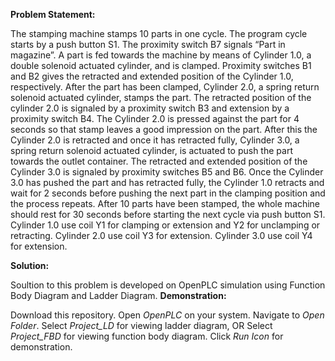 **Problem Statement:**

The stamping machine stamps 10
parts in one cycle. The program
cycle starts by a push button S1.
The proximity switch B7 signals
“Part in magazine”. A part is fed
towards the machine by means of Cylinder 1.0, a double solenoid actuated cylinder, and is clamped.
Proximity switches B1 and B2
gives the retracted and extended
position of the Cylinder 1.0,
respectively. After the part has
been clamped, Cylinder 2.0, a
spring return solenoid actuated
cylinder, stamps the part. The
retracted position of the cylinder 2.0 is signaled by a proximity switch B3 and extension by a proximity
switch B4. The Cylinder 2.0 is pressed against the part for 4 seconds so that stamp leaves a good impression
on the part. After this the Cylinder 2.0 is retracted and once it has retracted fully, Cylinder 3.0, a spring
return solenoid actuated cylinder, is actuated to push the part towards the outlet container. The retracted
and extended position of the Cylinder 3.0 is signaled by proximity switches B5 and B6. Once the Cylinder
3.0 has pushed the part and has retracted fully, the Cylinder 1.0 retracts and wait for 2 seconds before
pushing the next part in the clamping position and the process repeats. After 10 parts have been stamped,
the whole machine should rest for 30 seconds before starting the next cycle via push button S1.
Cylinder 1.0 use coil Y1 for clamping or extension and Y2 for unclamping or retracting.
Cylinder 2.0 use coil Y3 for extension.
Cylinder 3.0 use coil Y4 for extension.

**Solution:**

Soultion to this problem is developed on OpenPLC simulation using Function Body Diagram and Ladder Diagram.
**Demonstration:**

Download this repository.
Open *OpenPLC* on your system.
Navigate to *Open Folder*.
Select *Project_LD* for viewing ladder diagram,
OR
Select *Project_FBD* for viewing function body diagram.
Click *Run Icon* for demonstration.



